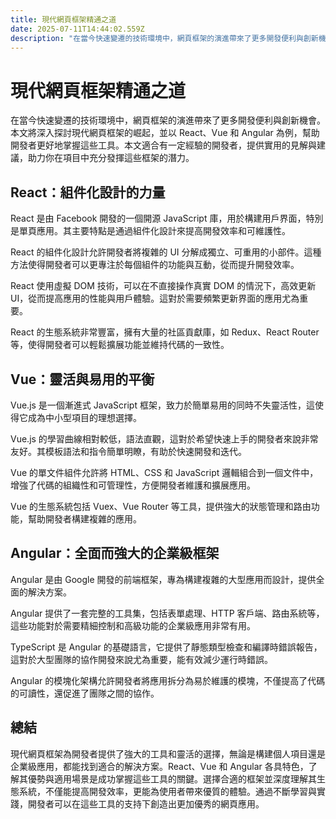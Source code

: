 ```yaml
---
title: 現代網頁框架精通之道
date: 2025-07-11T14:44:02.559Z
description: "在當今快速變遷的技術環境中，網頁框架的演進帶來了更多開發便利與創新機會。本文將深入探討現代網頁框架的崛起，並以 React、Vue 和 Angular 為例，幫助開發者更好地掌握這些工具。本文適合有一定經驗的開發者，提供實用的見解與建議，助力你在項目中充分發揮這些框架的潛力。"
---
```


# 現代網頁框架精通之道

在當今快速變遷的技術環境中，網頁框架的演進帶來了更多開發便利與創新機會。本文將深入探討現代網頁框架的崛起，並以 React、Vue 和 Angular 為例，幫助開發者更好地掌握這些工具。本文適合有一定經驗的開發者，提供實用的見解與建議，助力你在項目中充分發揮這些框架的潛力。

## React：組件化設計的力量

React 是由 Facebook 開發的一個開源 JavaScript 庫，用於構建用戶界面，特別是單頁應用。其主要特點是通過組件化設計來提高開發效率和可維護性。

React 的組件化設計允許開發者將複雜的 UI 分解成獨立、可重用的小部件。這種方法使得開發者可以更專注於每個組件的功能與互動，從而提升開發效率。

React 使用虛擬 DOM 技術，可以在不直接操作真實 DOM 的情況下，高效更新 UI，從而提高應用的性能與用戶體驗。這對於需要頻繁更新界面的應用尤為重要。

React 的生態系統非常豐富，擁有大量的社區貢獻庫，如 Redux、React Router 等，使得開發者可以輕鬆擴展功能並維持代碼的一致性。

## Vue：靈活與易用的平衡

Vue.js 是一個漸進式 JavaScript 框架，致力於簡單易用的同時不失靈活性，這使得它成為中小型項目的理想選擇。

Vue.js 的學習曲線相對較低，語法直觀，這對於希望快速上手的開發者來說非常友好。其模板語法和指令簡單明瞭，有助於快速開發和迭代。

Vue 的單文件組件允許將 HTML、CSS 和 JavaScript 邏輯組合到一個文件中，增強了代碼的組織性和可管理性，方便開發者維護和擴展應用。

Vue 的生態系統包括 Vuex、Vue Router 等工具，提供強大的狀態管理和路由功能，幫助開發者構建複雜的應用。

## Angular：全面而強大的企業級框架

Angular 是由 Google 開發的前端框架，專為構建複雜的大型應用而設計，提供全面的解決方案。

Angular 提供了一套完整的工具集，包括表單處理、HTTP 客戶端、路由系統等，這些功能對於需要精細控制和高級功能的企業級應用非常有用。

TypeScript 是 Angular 的基礎語言，它提供了靜態類型檢查和編譯時錯誤報告，這對於大型團隊的協作開發來說尤為重要，能有效減少運行時錯誤。

Angular 的模塊化架構允許開發者將應用拆分為易於維護的模塊，不僅提高了代碼的可讀性，還促進了團隊之間的協作。

## 總結

現代網頁框架為開發者提供了強大的工具和靈活的選擇，無論是構建個人項目還是企業級應用，都能找到適合的解決方案。React、Vue 和 Angular 各具特色，了解其優勢與適用場景是成功掌握這些工具的關鍵。選擇合適的框架並深度理解其生態系統，不僅能提高開發效率，更能為使用者帶來優質的體驗。通過不斷學習與實踐，開發者可以在這些工具的支持下創造出更加優秀的網頁應用。